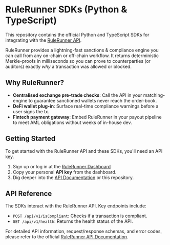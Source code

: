 # RuleRunner SDKs (Python & TypeScript)

This repository contains the official Python and TypeScript SDKs for integrating with the [RuleRunner API](https://api.rulerunner.io/documentation).

RuleRunner provides a lightning-fast sanctions & compliance engine you can call from any on-chain or off-chain workflow. It returns deterministic Merkle-proofs in milliseconds so you can prove to counterparties (or auditors) exactly *why* a transaction was allowed or blocked.

## Why RuleRunner?

-   **Centralised exchange pre-trade checks**: Call the API in your matching-engine to guarantee sanctioned wallets never reach the order-book.
-   **DeFi wallet plug-in**: Surface real-time compliance warnings before a user signs the tx.
-   **Fintech payment gateway**: Embed RuleRunner in your payout pipeline to meet AML obligations without weeks of in-house dev.

## Getting Started

To get started with the RuleRunner API and these SDKs, you'll need an API key.

1.  Sign up or log in at the [RuleRunner Dashboard](https://rulerunner.io/dashboard)
2.  Copy your personal **API key** from the dashboard.
3.  Dig deeper into the [API Documentation](https://api.rulerunner.io/documentation) or this repository.

## API Reference

The SDKs interact with the RuleRunner API. Key endpoints include:

*   `POST /api/v1/isCompliant`: Checks if a transaction is compliant.
*   `GET /api/v1/health`: Returns the health status of the API.

For detailed API information, request/response schemas, and error codes, please refer to the official [RuleRunner API Documentation](https://api.rulerunner.io/documentation).